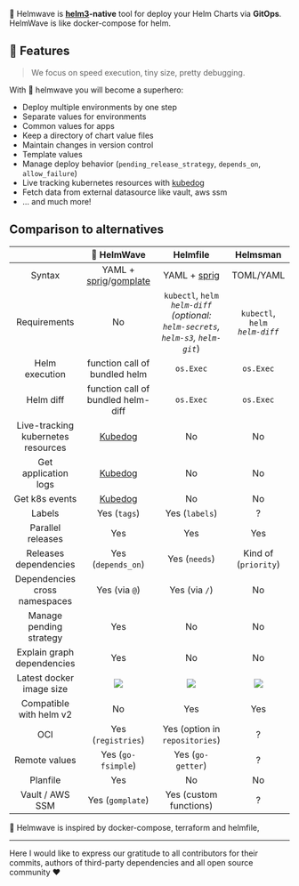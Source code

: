 🌊 Helmwave is **[helm3](https://github.com/helm/helm/)-native** tool for deploy your Helm Charts via **GitOps**.
HelmWave is like docker-compose for helm.

## 🚀 Features

> We focus on speed execution, tiny size, pretty debugging.

With 🌊 helmwave you will become a superhero:

- Deploy multiple environments by one step
- Separate values for environments
- Common values for apps
- Keep a directory of chart value files
- Maintain changes in version control
- Template values
- Manage deploy behavior (`pending_release_strategy`, `depends_on`, `allow_failure`)
- Live tracking kubernetes resources with [kubedog](https://github.com/werf/kubedog)
- Fetch data from external datasource like vault, aws ssm
- ... and much more!

## Comparison to alternatives

|                                    |                                        🌊 HelmWave                                        |                                       Helmfile                                        |                           Helmsman                            |
|:----------------------------------:|:-----------------------------------------------------------------------------------------:|:-------------------------------------------------------------------------------------:|:-------------------------------------------------------------:|
|               Syntax               | YAML + [sprig](http://masterminds.github.io/sprig/)/[gomplate](https://docs.gomplate.ca/) |                  YAML + [sprig](http://masterminds.github.io/sprig/)                  |                           TOML/YAML                           |
|            Requirements            |                                            No                                             | `kubectl`, `helm`<br> *`helm-diff` (optional: `helm-secrets`, `helm-s3`, `helm-git`*) |              `kubectl`, `helm`<br> *`helm-diff`*              |
|           Helm execution           |                               function call of bundled helm                               |                                       `os.Exec`                                       |                           `os.Exec`                           |
|             Helm diff              |                            function call of bundled helm-diff                             |                                       `os.Exec`                                       |                           `os.Exec`                           |
| Live-tracking kubernetes resources |                        [Kubedog](https://github.com/werf/kubedog)                         |                                          No                                           |                              No                               |
|        Get application logs        |                        [Kubedog](https://github.com/werf/kubedog)                         |                                          No                                           |                              No                               |
|           Get k8s events           |                        [Kubedog](https://github.com/werf/kubedog)                         |                                          No                                           |                              No                               |
|               Labels               |                                       Yes (`tags`)                                        |                                    Yes (`labels`)                                     |                               ?                               |
|         Parallel releases          |                                            Yes                                            |                                          Yes                                          |                              Yes                              |
|       Releases dependencies        |                                    Yes (`depends_on`)                                     |                                     Yes (`needs`)                                     |                     Kind of (`priority`)                      |
|   Dependencies cross namespaces    |                                       Yes (via `@`)                                       |                                     Yes (via `/`)                                     |                              No                               |
|      Manage pending strategy       |                                            Yes                                            |                                          No                                           |                              No                               |
|     Explain graph dependencies     |                                            Yes                                            |                                          No                                           |                              No                               |
|      Latest docker image size      |               ![](https://img.shields.io/docker/image-size/diamon/helmwave)               |            ![](https://img.shields.io/docker/image-size/chatwork/helmfile)            | ![](https://img.shields.io/docker/image-size/praqma/helmsman) |
|      Compatible with helm v2       |                                            No                                             |                                          Yes                                          |                              Yes                              |
|                OCI                 |                                    Yes (`registries`)                                     |                            Yes (option in `repositories`)                             |                               ?                               |
|           Remote values            |                                    Yes (`go-fsimple`)                                     |                                   Yes (`go-getter`)                                   |                               ?                               |
|              Planfile              |                                            Yes                                            |                                          No                                           |                              No                               |
|          Vault / AWS SSM           |                                     Yes (`gomplate`)                                      |                                Yes (custom functions)                                 |                               ?                               |

🌊 Helmwave is inspired by docker-compose, terraform and helmfile,


---

Here I would like to express our gratitude to all contributors for their commits, authors of third-party dependencies and all open source community ❤️
